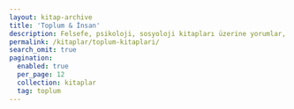 ```yaml
---
layout: kitap-archive
title: 'Toplum & İnsan'
description: Felsefe, psikoloji, sosyoloji kitapları üzerine yorumlar, eleştiriler, analizler.
permalink: /kitaplar/toplum-kitaplari/
search_omit: true
pagination: 
  enabled: true
  per_page: 12
  collection: kitaplar
  tag: toplum
---
```


